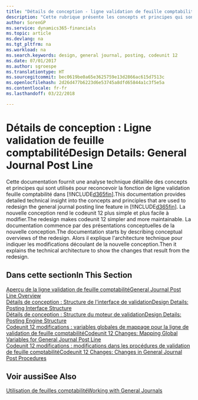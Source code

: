 ```yaml
---
title: "Détails de conception - ligne validation de feuille comptabilité | Microsoft Docs"
description: "Cette rubrique présente les concepts et principes qui sont utilisés pour reconcevoir la fonction de ligne validation feuille comptabilité dans Finance and Operations, Business edition."
author: SorenGP
ms.service: dynamics365-financials
ms.topic: article
ms.devlang: na
ms.tgt_pltfrm: na
ms.workload: na
ms.search.keywords: design, general journal, posting, codeunit 12
ms.date: 07/01/2017
ms.author: sgroespe
ms.translationtype: HT
ms.sourcegitcommit: bec0619be0a65e3625759e13d2866ac615d7513c
ms.openlocfilehash: 2d26d477b6223d6e53745a8dfd65844a1c3f5e5a
ms.contentlocale: fr-fr
ms.lasthandoff: 03/22/2018

---
```

# <a name="design-details-general-journal-post-line"></a><span data-ttu-id="4d250-103">Détails de conception : Ligne validation de feuille comptabilité</span><span class="sxs-lookup"><span data-stu-id="4d250-103">Design Details: General Journal Post Line</span></span>
<span data-ttu-id="4d250-104">Cette documentation fournit une analyse technique détaillée des concepts et principes qui sont utilisés pour reconcevoir la fonction de ligne validation feuille comptabilité dans [!INCLUDE[d365fin](includes/d365fin_md.md)].</span><span class="sxs-lookup"><span data-stu-id="4d250-104">This documentation provides detailed technical insight into the concepts and principles that are used to redesign the general journal posting line feature in [!INCLUDE[d365fin](includes/d365fin_md.md)].</span></span> <span data-ttu-id="4d250-105">La nouvelle conception rend le codeunit 12 plus simple et plus facile à modifier.</span><span class="sxs-lookup"><span data-stu-id="4d250-105">The redesign makes codeunit 12 simpler and more maintainable.</span></span> <span data-ttu-id="4d250-106">La documentation commence par des présentations conceptuelles de la nouvelle conception.</span><span class="sxs-lookup"><span data-stu-id="4d250-106">The documentation starts by describing conceptual overviews of the redesign.</span></span> <span data-ttu-id="4d250-107">Alors il explique l'architecture technique pour indiquer les modifications découlant de la nouvelle conception.</span><span class="sxs-lookup"><span data-stu-id="4d250-107">Then it explains the technical architecture to show the changes that result from the redesign.</span></span>  

## <a name="in-this-section"></a><span data-ttu-id="4d250-108">Dans cette section</span><span class="sxs-lookup"><span data-stu-id="4d250-108">In This Section</span></span>  
[<span data-ttu-id="4d250-109">Aperçu de la ligne validation de feuille comptabilité</span><span class="sxs-lookup"><span data-stu-id="4d250-109">General Journal Post Line Overview</span></span>](design-details-general-journal-post-line-overview.md)  
[<span data-ttu-id="4d250-110">Détails de conception : Structure de l'interface de validation</span><span class="sxs-lookup"><span data-stu-id="4d250-110">Design Details: Posting Interface Structure</span></span>](design-details-posting-interface-structure.md)  
[<span data-ttu-id="4d250-111">Détails de conception : Structure du moteur de validation</span><span class="sxs-lookup"><span data-stu-id="4d250-111">Design Details: Posting Engine Structure</span></span>](design-details-posting-engine-structure.md)  
[<span data-ttu-id="4d250-112">Codeunit 12 modifications : variables globales de mappage pour la ligne de validation de feuille comptabilité</span><span class="sxs-lookup"><span data-stu-id="4d250-112">Codeunit 12 Changes: Mapping Global Variables for General Journal Post Line</span></span>](design-details-codeunit-12-changes-mapping-global-variables-for-general-journal-post-line.md)  
[<span data-ttu-id="4d250-113">Codeunit 12 modifications : modifications dans les procédures de validation de feuille comptabilité</span><span class="sxs-lookup"><span data-stu-id="4d250-113">Codeunit 12 Changes: Changes in General Journal Post Procedures</span></span>](design-details-codeunit-12-changes-changes-in-general-journal-post-procedures.md)  

## <a name="see-also"></a><span data-ttu-id="4d250-114">Voir aussi</span><span class="sxs-lookup"><span data-stu-id="4d250-114">See Also</span></span>  
[<span data-ttu-id="4d250-115">Utilisation de feuilles comptabilité</span><span class="sxs-lookup"><span data-stu-id="4d250-115">Working with General Journals</span></span>](ui-work-general-journals.md)

